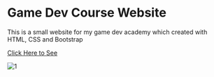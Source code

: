 # Game Dev Course Website

This is a small website for my game dev academy which created with HTML, CSS and Bootstrap

<a href="https://bskasan.github.io/gameDevCourseWebsite/">Click Here to See</a>

![1](https://user-images.githubusercontent.com/53233822/215357441-8b2cdbb2-0844-4bab-9fd7-8ced2e3e0fd1.PNG)


